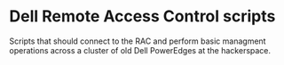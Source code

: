 # Dell Remote Access Control scripts

Scripts that should connect to the RAC and perform basic managment operations across a cluster of old Dell PowerEdges at the hackerspace.
